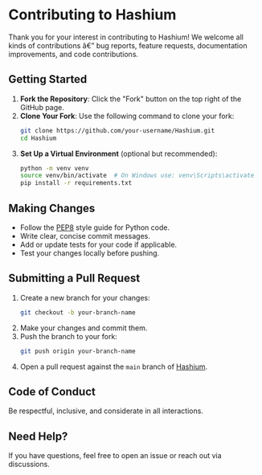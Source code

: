 # Contributing to Hashium

Thank you for your interest in contributing to Hashium! We welcome all kinds of contributions â€” bug reports, feature requests, documentation improvements, and code contributions.

## Getting Started

1. **Fork the Repository**: Click the "Fork" button on the top right of the GitHub page.
2. **Clone Your Fork**: Use the following command to clone your fork:
   ```bash
   git clone https://github.com/your-username/Hashium.git
   cd Hashium
   ```
3. **Set Up a Virtual Environment** (optional but recommended):
   ```bash
   python -m venv venv
   source venv/bin/activate  # On Windows use: venv\Scripts\activate
   pip install -r requirements.txt
   ```

## Making Changes

- Follow the [PEP8](https://peps.python.org/pep-0008/) style guide for Python code.
- Write clear, concise commit messages.
- Add or update tests for your code if applicable.
- Test your changes locally before pushing.

## Submitting a Pull Request

1. Create a new branch for your changes:
   ```bash
   git checkout -b your-branch-name
   ```
2. Make your changes and commit them.
3. Push the branch to your fork:
   ```bash
   git push origin your-branch-name
   ```
4. Open a pull request against the `main` branch of [Hashium](https://github.com/ProgrammerKR/Hashium).

## Code of Conduct

Be respectful, inclusive, and considerate in all interactions.

## Need Help?

If you have questions, feel free to open an issue or reach out via discussions.